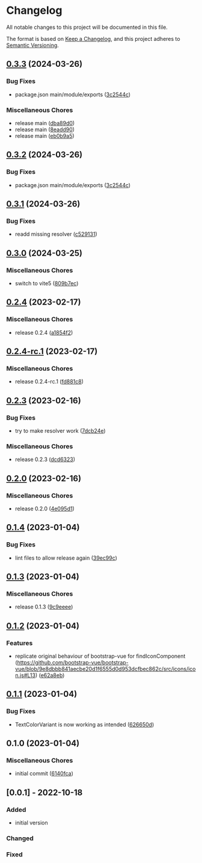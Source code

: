 # Changelog

All notable changes to this project will be documented in this file.

The format is based on [Keep a Changelog](https://keepachangelog.com/en/1.0.0/),
and this project adheres to [Semantic Versioning](https://semver.org/spec/v2.0.0.html).

## [0.3.3](https://github.com/boindil/bootstrap-vue-next-icons/compare/bootstrapvuenexticons-v0.3.1...bootstrapvuenexticons-v0.3.3) (2024-03-26)


### Bug Fixes

* package.json main/module/exports ([3c2544c](https://github.com/boindil/bootstrap-vue-next-icons/commit/3c2544c9072cf0b324fc08c4d38786bfcf7f0ced))


### Miscellaneous Chores

* release main ([dba89d0](https://github.com/boindil/bootstrap-vue-next-icons/commit/dba89d0b888427b6b1304f7f26e57701b441ce0d))
* release main ([8eadd90](https://github.com/boindil/bootstrap-vue-next-icons/commit/8eadd9067c27dfc0ae25308f537f505eba8a5ca9))
* release main ([eb0b9a5](https://github.com/boindil/bootstrap-vue-next-icons/commit/eb0b9a51d24a37123e8a19635ddc685009438173))

## [0.3.2](https://github.com/boindil/bootstrap-vue-next-icons/compare/bootstrapvuenexticons-v0.3.1...bootstrapvuenexticons-v0.3.2) (2024-03-26)

### Bug Fixes

* package.json main/module/exports ([3c2544c](https://github.com/boindil/bootstrap-vue-next-icons/commit/3c2544c9072cf0b324fc08c4d38786bfcf7f0ced))

## [0.3.1](https://github.com/boindil/bootstrap-vue-next-icons/compare/bootstrapvuenexticons-v0.3.1...bootstrapvuenexticons-v0.3.1) (2024-03-26)

### Bug Fixes

* readd missing resolver ([c529131](https://github.com/boindil/bootstrap-vue-next-icons/commit/c5291311c3ee357568c690d49b9682e8abc63f6a))

## [0.3.0](https://github.com/boindil/bootstrap-vue-next-icons/compare/bootstrapvuenexticons-v0.2.4...bootstrapvuenexticons-v0.3.0) (2024-03-25)

### Miscellaneous Chores

- switch to vite5 ([809b7ec](https://github.com/boindil/bootstrap-vue-next-icons/commit/809b7ec726c07d2721304dcfbb1d551d67f71774))

## [0.2.4](https://github.com/boindil/bootstrap-vue-3-icons/compare/v0.2.4-rc.1...v0.2.4) (2023-02-17)

### Miscellaneous Chores

- release 0.2.4 ([a1854f2](https://github.com/boindil/bootstrap-vue-3-icons/commit/a1854f278c062e9fcb075c22820d8c10bbc3fc7d))

## [0.2.4-rc.1](https://github.com/boindil/bootstrap-vue-3-icons/compare/v0.2.3...v0.2.4-rc.1) (2023-02-17)

### Miscellaneous Chores

- release 0.2.4-rc.1 ([fd881c8](https://github.com/boindil/bootstrap-vue-3-icons/commit/fd881c8b56fd71d4c3e5243b907811fcbb3f0ef6))

## [0.2.3](https://github.com/boindil/bootstrap-vue-3-icons/compare/v0.2.2...v0.2.3) (2023-02-16)

### Bug Fixes

- try to make resolver work ([7dcb24e](https://github.com/boindil/bootstrap-vue-3-icons/commit/7dcb24e36e0f5d13e1835bb3121212b9168aa1c8))

### Miscellaneous Chores

- release 0.2.3 ([dcd6323](https://github.com/boindil/bootstrap-vue-3-icons/commit/dcd63232e21a73c56143d7102c0e8b69ad1b5d18))

## [0.2.0](https://github.com/boindil/bootstrap-vue-3-icons/compare/v0.1.4...v0.2.0) (2023-02-16)

### Miscellaneous Chores

- release 0.2.0 ([4e095d1](https://github.com/boindil/bootstrap-vue-3-icons/commit/4e095d1f1c4ae80036d05726a5c32540632dc540))

## [0.1.4](https://github.com/boindil/bootstrap-vue-next-icons/compare/v0.1.3...v0.1.4) (2023-01-04)

### Bug Fixes

- lint files to allow release again ([39ec99c](https://github.com/boindil/bootstrap-vue-next-icons/commit/39ec99cb3f4fbef4399a6f54b4704510cc01b100))

## [0.1.3](https://github.com/boindil/bootstrap-vue-next-icons/compare/v0.1.2...v0.1.3) (2023-01-04)

### Miscellaneous Chores

- release 0.1.3 ([9c9eeee](https://github.com/boindil/bootstrap-vue-next-icons/commit/9c9eeee48737b8ed5923173eb409ea9d5b77711d))

## [0.1.2](https://github.com/boindil/bootstrap-vue-next-icons/compare/v0.1.1...v0.1.2) (2023-01-04)

### Features

- replicate original behaviour of bootstrap-vue for findIconComponent (https://github.com/bootstrap-vue/bootstrap-vue/blob/9e8dbbb841aecbe20d1f6555d0d953dcfbec862c/src/icons/icon.js#L13) ([e62a8eb](https://github.com/boindil/bootstrap-vue-next-icons/commit/e62a8ebb5121885aeadc01e2b16ced1b55a57fce))

## [0.1.1](https://github.com/boindil/bootstrap-vue-next-icons/compare/v0.1.0...v0.1.1) (2023-01-04)

### Bug Fixes

- TextColorVariant is now working as intended ([626650d](https://github.com/boindil/bootstrap-vue-next-icons/commit/626650dae8a68b63ad7c3920d059cd396e642199))

## 0.1.0 (2023-01-04)

### Miscellaneous Chores

- initial commit ([6140fca](https://github.com/boindil/bootstrap-vue-next-icons/commit/6140fca9aeb03e8757489887eda56302c2acf7d4))

## [0.0.1] - 2022-10-18

### Added

- initial version

### Changed

### Fixed
